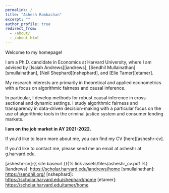 ```yaml
---
permalink: /
title: "Ashesh Rambachan"
excerpt: ""
author_profile: true
redirect_from: 
  - /about/
  - /about.html
---
```


Welcome to my homepage!

I am a Ph.D. candidate in Economics at Harvard University, where I am advised by [Isaiah Andrews][iandrews], [Sendhil Mullainathan][smullainathan], [Neil Shephard][nshephard], and [Elie Tamer][etamer]. 

My research interests are primarily in theoretical and applied econometrics with a focus on algorithmic fairness and causal inference. 

In particular, I develop methods for robust causal inference in cross-sectional and dynamic settings. I study algorithmic fairness and transparency in data-driven decision-making with a particular focus on the use of algorithmic tools in the criminal justice system and consumer lending markets.

**I am on the job market in AY 2021-2022.** 

If you'd like to learn more about me, you can find my CV [here][asheshr-cv].

If you'd like to contact me, please send me an email at asheshr at g.harvard.edu.

[asheshr-cv]:{{ site.baseurl }}{% link assets/files/asheshr_cv.pdf %}
[iandrews]: https://scholar.harvard.edu/iandrews/home
[smullainathan]: https://sendhil.org/
[nshephard]: https://scholar.harvard.edu/shephard/home
[etamer]: https://scholar.harvard.edu/tamer/home

